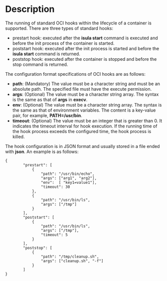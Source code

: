 # Description<a name="EN-US_TOPIC_0184808155"></a>

The running of standard OCI hooks within the lifecycle of a container is supported. There are three types of standard hooks:

-   prestart hook: executed after the  **isula start**  command is executed and before the init process of the container is started.
-   poststart hook: executed after the init process is started and before the  **isula start**  command is returned.
-   poststop hook: executed after the container is stopped and before the stop command is returned.

The configuration format specifications of OCI hooks are as follows:

-   **path**: \(Mandatory\) The value must be a character string and must be an absolute path. The specified file must have the execute permission.
-   **args**: \(Optional\) The value must be a character string array. The syntax is the same as that of  **args**  in  **execv**.
-   **env**: \(Optional\) The value must be a character string array. The syntax is the same as that of environment variables. The content is a key-value pair, for example,  **PATH=/usr/bin**.
-   **timeout**: \(Optional\) The value must be an integer that is greater than 0. It indicates the timeout interval for hook execution. If the running time of the hook process exceeds the configured time, the hook process is killed.

The hook configuration is in JSON format and usually stored in a file ended with  **json**. An example is as follows:

```
{
        "prestart": [
            {
                "path": "/usr/bin/echo",
                "args": ["arg1", "arg2"],
                "env":  [ "key1=value1"],
                "timeout": 30
            },
            {
                "path": "/usr/bin/ls",
                "args": ["/tmp"]
            }
        ],
        "poststart": [
            {
                "path": "/usr/bin/ls",
                "args": ["/tmp"],
                "timeout": 5
            }
        ],
        "poststop": [
            {
                "path": "/tmp/cleanup.sh",
                "args": ["cleanup.sh", "-f"]
            }
        ]
}
```

